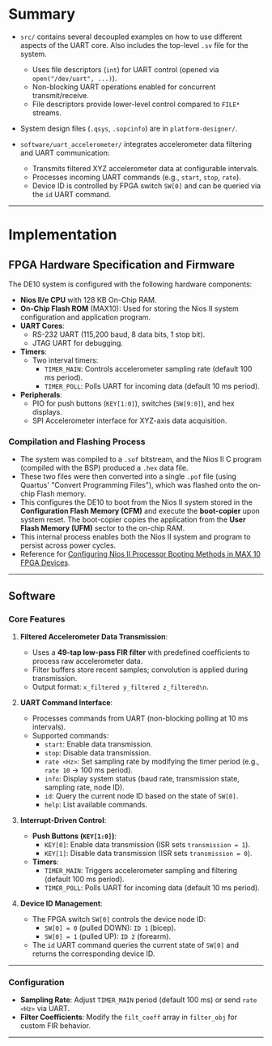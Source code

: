 # Summary  

- `src/` contains several decoupled examples on how to use different aspects of the UART core. Also includes the top-level `.sv` file for the system.
    - Uses file descriptors (`int`) for UART control (opened via `open("/dev/uart", ...)`).
    - Non-blocking UART operations enabled for concurrent transmit/receive.
    - File descriptors provide lower-level control compared to `FILE*` streams.

- System design files (`.qsys`, `.sopcinfo`) are in `platform-designer/`.

- `software/uart_accelerometer/` integrates accelerometer data filtering and UART communication:  
    - Transmits filtered XYZ accelerometer data at configurable intervals.
    - Processes incoming UART commands (e.g., `start`, `stop`, `rate`).
    - Device ID is controlled by FPGA switch `SW[0]` and can be queried via the `id` UART command.

---

# Implementation  

## FPGA Hardware Specification and Firmware  

The DE10 system is configured with the following hardware components:
- **Nios II/e CPU** with 128 KB On-Chip RAM.
- **On-Chip Flash ROM** (MAX10): Used for storing the Nios II system configuration and application program.
- **UART Cores**:  
    - RS-232 UART (115,200 baud, 8 data bits, 1 stop bit).
    - JTAG UART for debugging.
- **Timers**:  
    - Two interval timers:  
        - `TIMER_MAIN`: Controls accelerometer sampling rate (default 100 ms period).  
        - `TIMER_POLL`: Polls UART for incoming data (default 10 ms period).  
- **Peripherals**:  
    - PIO for push buttons (`KEY[1:0]`), switches (`SW[9:0]`), and hex displays.  
    - SPI Accelerometer interface for XYZ-axis data acquisition.  

### Compilation and Flashing Process  
- The system was compiled to a `.sof` bitstream, and the Nios II C program (compiled with the BSP) produced a `.hex` data file.  
- These two files were then converted into a single `.pof` file (using Quartus' "Convert Programming Files"), which was flashed onto the on-chip Flash memory.  
- This configures the DE10 to boot from the Nios II system stored in the **Configuration Flash Memory (CFM)** and execute the **boot-copier** upon system reset. The boot-copier copies the application from the **User Flash Memory (UFM)** sector to the on-chip RAM.  
- This internal process enables both the Nios II system and program to persist across power cycles.
- Reference for [Configuring Nios II Processor Booting Methods in MAX 10 FPGA Devices](https://www.eeweb.com/wp-content/uploads/articles-app-notes-files-nios-ii-processor-booting-methods-in-max-10-fpga-devices-1491981243.pdf).

---

## Software  

### Core Features  

1. **Filtered Accelerometer Data Transmission**:  
    - Uses a **49-tap low-pass FIR filter** with predefined coefficients to process raw accelerometer data.  
    - Filter buffers store recent samples; convolution is applied during transmission.  
    - Output format: `x_filtered y_filtered z_filtered\n`.  

2. **UART Command Interface**:  
    - Processes commands from UART (non-blocking polling at 10 ms intervals).  
    - Supported commands:  
        - `start`: Enable data transmission.  
        - `stop`: Disable data transmission.  
        - `rate <Hz>`: Set sampling rate by modifying the timer period (e.g., `rate 10` → 100 ms period).  
        - `info`: Display system status (baud rate, transmission state, sampling rate, node ID).  
        - `id`: Query the current node ID based on the state of `SW[0]`.  
        - `help`: List available commands.  

3. **Interrupt-Driven Control**:  
    - **Push Buttons (`KEY[1:0]`)**:  
        - `KEY[0]`: Enable data transmission (ISR sets `transmission = 1`).  
        - `KEY[1]`: Disable data transmission (ISR sets `transmission = 0`).  
    - **Timers**:  
        - `TIMER_MAIN`: Triggers accelerometer sampling and filtering (default 100 ms period).  
        - `TIMER_POLL`: Polls UART for incoming data (default 10 ms period).  

4. **Device ID Management**:  
    - The FPGA switch `SW[0]` controls the device node ID:  
        - `SW[0] = 0` (pulled DOWN): `ID 1` (bicep).  
        - `SW[0] = 1` (pulled UP): `ID 2` (forearm).  
    - The `id` UART command queries the current state of `SW[0]` and returns the corresponding device ID.  

---

### Configuration  

- **Sampling Rate**: Adjust `TIMER_MAIN` period (default 100 ms) or send `rate <Hz>` via UART.  
- **Filter Coefficients**: Modify the `filt_coeff` array in `filter_obj` for custom FIR behavior.  

---
